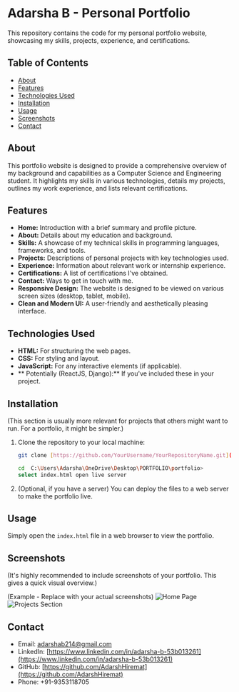 # Adarsha B - Personal Portfolio

This repository contains the code for my personal portfolio website, showcasing my skills, projects, experience, and certifications.

## Table of Contents

-   [About](#about)
-   [Features](#features)
-   [Technologies Used](#technologies-used)
-   [Installation](#installation)
-   [Usage](#usage)
-   [Screenshots](#screenshots)
-   [Contact](#contact)

## About

This portfolio website is designed to provide a comprehensive overview of my background and capabilities as a Computer Science and Engineering student. It highlights my skills in various technologies, details my projects, outlines my work experience, and lists relevant certifications.

## Features

-   **Home:** Introduction with a brief summary and profile picture.
-   **About:** Details about my education and background.
-   **Skills:** A showcase of my technical skills in programming languages, frameworks, and tools.
-   **Projects:** Descriptions of personal projects with key technologies used.
-   **Experience:** Information about relevant work or internship experience.
-   **Certifications:** A list of certifications I've obtained.
-   **Contact:** Ways to get in touch with me.
-   **Responsive Design:** The website is designed to be viewed on various screen sizes (desktop, tablet, mobile).
-   **Clean and Modern UI:** A user-friendly and aesthetically pleasing interface.

## Technologies Used

-   **HTML:** For structuring the web pages.
-   **CSS:** For styling and layout.
-   **JavaScript:** For any interactive elements (if applicable).
-   ** Potentially (ReactJS, Django):** If you've included these in your project.

## Installation

(This section is usually more relevant for projects that others might want to run. For a portfolio, it might be simpler.)

1.  Clone the repository to your local machine:
    ```bash
    git clone [https://github.com/YourUsername/YourRepositoryName.git](https://github.com/AdarshHiremat/Portfolio_Adarsha_B.git)

    cd  C:\Users\Adarsha\OneDrive\Desktop\PORTFOLIO\portfolio>
    select index.html open live server
    ```
2.  (Optional, if you have a server) You can deploy the files to a web server to make the portfolio live.

## Usage

Simply open the `index.html` file in a web browser to view the portfolio.

## Screenshots

(It's highly recommended to include screenshots of your portfolio. This gives a quick visual overview.)

(Example - Replace with your actual screenshots)
![Home Page](path/to/your/home-page-screenshot.png)
![Projects Section](path/to/your/projects-section-screenshot.png)

## Contact

-   Email: [adarshab214@gmail.com](mailto:adarshab214@gmail.com)
-   LinkedIn: [https://www.linkedin.com/in/adarsha-b-53b013261](https://www.linkedin.com/in/adarsha-b-53b013261)
-   GitHub: [https://github.com/AdarshHiremat](https://github.com/AdarshHiremat)
-   Phone: +91-9353118705